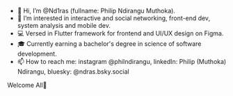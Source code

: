 - 👋 Hi, I’m @Nd1ras (fullname: Philip Ndirangu Muthoka).
- 👀 I’m interested in interactive and social networking, front-end dev, system analysis and mobile dev.
- 💻 Versed in Flutter framework for frontend and UI/UX design on Figma.
- 🎓 Currently earning a bachelor's degree in science of software development.
- 📫 How to reach me: instagram @philndirangu, linkedIn: Philip (Muthoka) Ndirangu, bluesky: @ndras.bsky.social

Welcome All🙂

<!---
Nd1ras/Nd1ras is a ✨ special ✨ repository because its `README.md` (this file) appears on your GitHub profile.
You can click the Preview link to take a look at your changes.
--->

